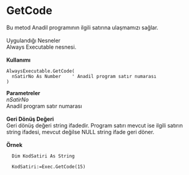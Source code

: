 # GetCode

Bu metod Anadil programının ilgili satırına ulaşmamızı sağlar.\
\
Uygulandığı Nesneler\
Always Executable nesnesi.\
\
**Kullanımı**

```
AlwaysExecutable.GetCode(
  nSatirNo As Number	' Anadil program satır numarası
)
```

**Parametreler**\
_nSatirNo_\
Anadil program satır numarası\
\
**Geri Dönüş Değeri**\
Geri dönüş değeri string ifadedir. Program satırı mevcut ise ilgili satırın string ifadesi, mevcut değilse NULL string ifade geri döner.\
\
**Örnek**

```
  Dim KodSatiri As String

  KodSatiri:=Exec.GetCode(15)
```
